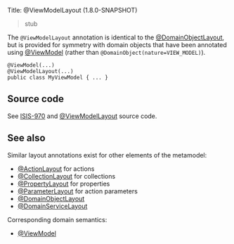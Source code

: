 Title: @ViewModelLayout (1.8.0-SNAPSHOT)

> stub

The `@ViewModelLayout` annotation is identical to the [@DomainObjectLayout](./DomainObjectLayout.html), but is provided
for symmetry with domain objects that have been annotated using [@ViewModel](./ViewModel.html) (rather than `@DomainObject(nature=VIEW_MODEL)`).

    @ViewModel(...)
    @ViewModelLayout(...)
    public class MyViewModel { ... }


## Source code

See <a href="https://issues.apache.org/jira/browse/ISIS-970">ISIS-970</a> and <a href="https://github.com/apache/isis/blob/master/core/applib/src/main/java/org/apache/isis/applib/annotation/ViewModelLayout.java">@ViewModelLayout</a> source code.

## See also

Similar layout annotations exist for other elements of the metamodel:

* [@ActionLayout](./ActionLayout.html) for actions
* [@CollectionLayout](./CollectionLayout.html) for collections
* [@PropertyLayout](./PropertyLayout.html) for properties
* [@ParameterLayout](./ParameterLayout.html) for action parameters
* [@DomainObjectLayout](./DomainObjectLayout.html)
* [@DomainServiceLayout](./DomainServiceLayout.html)

Corresponding domain semantics:

* [@ViewModel](./ViewModel.html)
